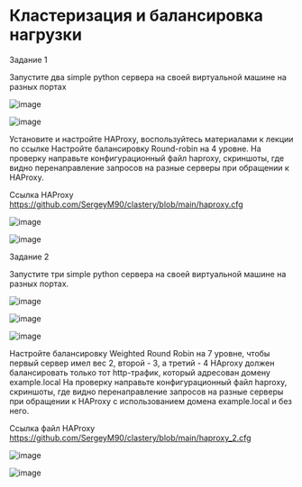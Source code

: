 # Кластеризация и балансировка нагрузки

Задание 1

Запустите два simple python сервера на своей виртуальной машине на разных портах

![image](https://github.com/SergeyM90/clastery/assets/84016375/4e92c43e-fd06-4dde-94ab-308124fffa0b)

![image](https://github.com/SergeyM90/clastery/assets/84016375/c9e8cf0c-0b50-4ce5-a679-b6018a8ef88a)

Установите и настройте HAProxy, воспользуйтесь материалами к лекции по ссылке
Настройте балансировку Round-robin на 4 уровне.
На проверку направьте конфигурационный файл haproxy, скриншоты, где видно перенаправление запросов на разные серверы при обращении к HAProxy.

Ссылка HAProxy https://github.com/SergeyM90/clastery/blob/main/haproxy.cfg

![image](https://github.com/SergeyM90/clastery/assets/84016375/d4cc79f7-8fd2-4414-a8db-27119a6ab165)

![image](https://github.com/SergeyM90/clastery/assets/84016375/50c8d2af-0d52-45e7-9332-80d004204993)


Задание 2

Запустите три simple python сервера на своей виртуальной машине на разных портах.

![image](https://github.com/SergeyM90/clastery/assets/84016375/786558ad-2ab5-497d-b1f4-be6d3fe59623)

![image](https://github.com/SergeyM90/clastery/assets/84016375/0465e2af-118f-432c-9c7b-9e67c04b86b8)

![image](https://github.com/SergeyM90/clastery/assets/84016375/10c976bf-3705-40bd-a7e1-5a7339f2aafb)

Настройте балансировку Weighted Round Robin на 7 уровне, чтобы первый сервер имел вес 2, второй - 3, а третий - 4
HAproxy должен балансировать только тот http-трафик, который адресован домену example.local
На проверку направьте конфигурационный файл haproxy, скриншоты, где видно перенаправление запросов на разные серверы при обращении к HAProxy c использованием домена example.local и без него.

Ссылка файл HAProxy https://github.com/SergeyM90/clastery/blob/main/haproxy_2.cfg

![image](https://github.com/SergeyM90/clastery/assets/84016375/46c5b773-e22e-4cf5-8fbb-c4742a6ad870)

![image](https://github.com/SergeyM90/clastery/assets/84016375/35c0b8fa-23e5-4a3f-acb3-9716f38ebeed)

